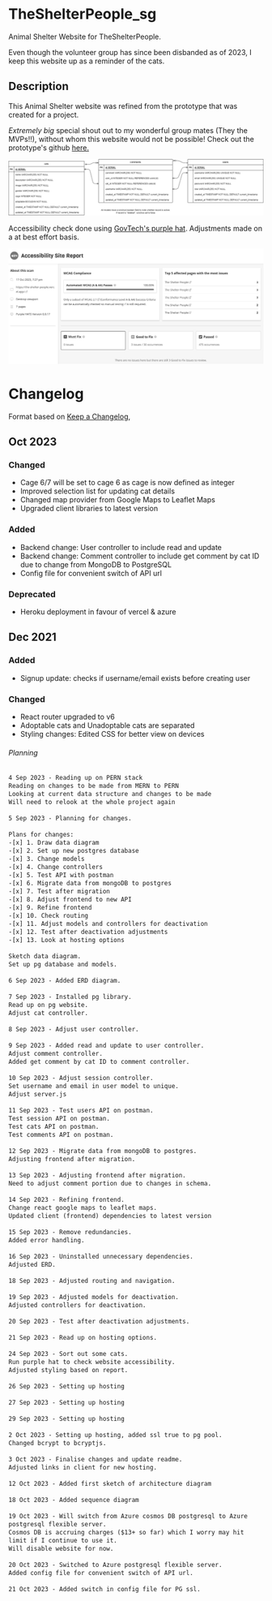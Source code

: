 # TheShelterPeople_sg

Animal Shelter Website for TheShelterPeople.

Even though the volunteer group has since been disbanded as of 2023, I keep this website up as a reminder of the cats.

<!-- Visit the website here: https://the-shelter-people.vercel.app/ -->

## Description

This Animal Shelter website was refined from the prototype that was created for a project.

_Extremely big_ special shout out to my wonderful group mates (They the MVPs!!), without whom this website would not be possible! Check out the prototype's github [here.](https://github.com/soniasltan/Project-3---The-Shelter-People)

<img src="./data.png" alt="ERD">

Accessibility check done using [GovTech's purple hat](https://www.developer.tech.gov.sg/products/categories/design/purple-hats/overview). Adjustments made on a at best effort basis.

<img src="./purple_hats_report2.JPG" alt="report">

# Changelog

Format based on [Keep a Changelog](https://keepachangelog.com/en/1.0.0/),

## Oct 2023

### Changed

- Cage 6/7 will be set to cage 6 as cage is now defined as integer
- Improved selection list for updating cat details
- Changed map provider from Google Maps to Leaflet Maps
- Upgraded client libraries to latest version

### Added

- Backend change: User controller to include read and update
- Backend change: Comment controller to include get comment by cat ID due to change from MongoDB to PostgreSQL
- Config file for convenient switch of API url

### Deprecated

- Heroku deployment in favour of vercel & azure

## Dec 2021

### Added

- Signup update: checks if username/email exists before creating user

### Changed

- React router upgraded to v6
- Adoptable cats and Unadoptable cats are separated
- Styling changes: Edited CSS for better view on devices

###### Planning

```
4 Sep 2023 - Reading up on PERN stack
Reading on changes to be made from MERN to PERN
Looking at current data structure and changes to be made
Will need to relook at the whole project again

5 Sep 2023 - Planning for changes.

Plans for changes:
-[x] 1. Draw data diagram
-[x] 2. Set up new postgres database
-[x] 3. Change models
-[x] 4. Change controllers
-[x] 5. Test API with postman
-[x] 6. Migrate data from mongoDB to postgres
-[x] 7. Test after migration
-[x] 8. Adjust frontend to new API
-[x] 9. Refine frontend
-[x] 10. Check routing
-[x] 11. Adjust models and controllers for deactivation
-[x] 12. Test after deactivation adjustments
-[x] 13. Look at hosting options

Sketch data diagram.
Set up pg database and models.

6 Sep 2023 - Added ERD diagram.

7 Sep 2023 - Installed pg library.
Read up on pg website.
Adjust cat controller.

8 Sep 2023 - Adjust user controller.

9 Sep 2023 - Added read and update to user controller.
Adjust comment controller.
Added get comment by cat ID to comment controller.

10 Sep 2023 - Adjust session controller.
Set username and email in user model to unique.
Adjust server.js

11 Sep 2023 - Test users API on postman.
Test session API on postman.
Test cats API on postman.
Test comments API on postman.

12 Sep 2023 - Migrate data from mongoDB to postgres.
Adjusting frontend after migration.

13 Sep 2023 - Adjusting frontend after migration.
Need to adjust comment portion due to changes in schema.

14 Sep 2023 - Refining frontend.
Change react google maps to leaflet maps.
Updated client (frontend) dependencies to latest version

15 Sep 2023 - Remove redundancies.
Added error handling.

16 Sep 2023 - Uninstalled unnecessary dependencies.
Adjusted ERD.

18 Sep 2023 - Adjusted routing and navigation.

19 Sep 2023 - Adjusted models for deactivation.
Adjusted controllers for deactivation.

20 Sep 2023 - Test after deactivation adjustments.

21 Sep 2023 - Read up on hosting options.

24 Sep 2023 - Sort out some cats.
Run purple hat to check website accessibility.
Adjusted styling based on report.

26 Sep 2023 - Setting up hosting

27 Sep 2023 - Setting up hosting

29 Sep 2023 - Setting up hosting

2 Oct 2023 - Setting up hosting, added ssl true to pg pool.
Changed bcrypt to bcryptjs.

3 Oct 2023 - Finalise changes and update readme.
Adjusted links in client for new hosting.

12 Oct 2023 - Added first sketch of architecture diagram

18 Oct 2023 - Added sequence diagram

19 Oct 2023 - Will switch from Azure cosmos DB postgresql to Azure postgresql flexible server.
Cosmos DB is accruing charges ($13+ so far) which I worry may hit limit if I continue to use it.
Will disable website for now.

20 Oct 2023 - Switched to Azure postgresql flexible server.
Added config file for convenient switch of API url.

21 Oct 2023 - Added switch in config file for PG ssl.
```
